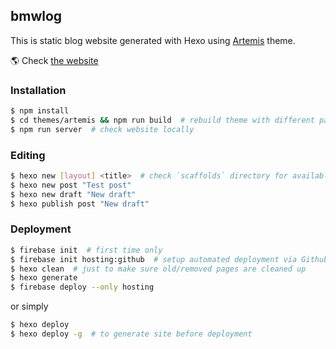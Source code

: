 ## bmwlog
This is static blog website generated with Hexo using [Artemis](https://github.com/Dreyer/hexo-theme-artemis) theme.

🌎 Check [the website](https://bmwlog.pp.ua/)

### Installation

```bash
$ npm install
$ cd themes/artemis && npm run build  # rebuild theme with different params
$ npm run server  # check website locally
```

### Editing
```bash
$ hexo new [layout] <title>  # check `scaffolds` directory for available layouts
$ hexo new post "Test post"
$ hexo new draft "New draft"
$ hexo publish post "New draft"
```

### Deployment
```bash
$ firebase init  # first time only
$ firebase init hosting:github  # setup automated deployment via Github Actions
$ hexo clean  # just to make sure old/removed pages are cleaned up
$ hexo generate
$ firebase deploy --only hosting
```

or simply

```bash
$ hexo deploy
$ hexo deploy -g  # to generate site before deployment
```
